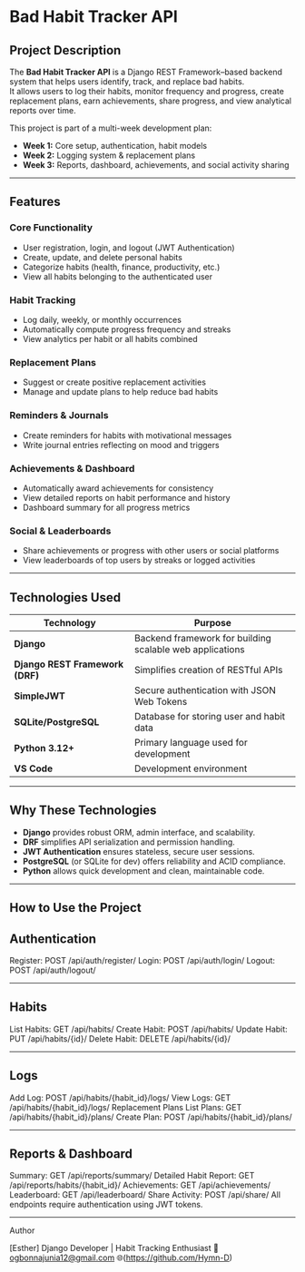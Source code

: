 # Bad Habit Tracker API

## Project Description

The **Bad Habit Tracker API** is a Django REST Framework–based backend system that helps users identify, track, and replace bad habits.  
It allows users to log their habits, monitor frequency and progress, create replacement plans, earn achievements, share progress, and view analytical reports over time.

This project is part of a multi-week development plan:
- **Week 1:** Core setup, authentication, habit models  
- **Week 2:** Logging system & replacement plans  
- **Week 3:** Reports, dashboard, achievements, and social activity sharing  

---

## Features

### Core Functionality
- User registration, login, and logout (JWT Authentication)
- Create, update, and delete personal habits
- Categorize habits (health, finance, productivity, etc.)
- View all habits belonging to the authenticated user

### Habit Tracking
- Log daily, weekly, or monthly occurrences
- Automatically compute progress frequency and streaks
- View analytics per habit or all habits combined

### Replacement Plans
- Suggest or create positive replacement activities
- Manage and update plans to help reduce bad habits

### Reminders & Journals
- Create reminders for habits with motivational messages
- Write journal entries reflecting on mood and triggers

### Achievements & Dashboard
- Automatically award achievements for consistency
- View detailed reports on habit performance and history
- Dashboard summary for all progress metrics

### Social & Leaderboards
- Share achievements or progress with other users or social platforms
- View leaderboards of top users by streaks or logged activities

---

##  Technologies Used

| Technology | Purpose |
|-------------|----------|
| **Django** | Backend framework for building scalable web applications |
| **Django REST Framework (DRF)** | Simplifies creation of RESTful APIs |
| **SimpleJWT** | Secure authentication with JSON Web Tokens |
| **SQLite/PostgreSQL** | Database for storing user and habit data |
| **Python 3.12+** | Primary language used for development |
| **VS Code** | Development environment |

---

## Why These Technologies

- **Django** provides robust ORM, admin interface, and scalability.  
- **DRF** simplifies API serialization and permission handling.  
- **JWT Authentication** ensures stateless, secure user sessions.  
- **PostgreSQL** (or SQLite for dev) offers reliability and ACID compliance.  
- **Python** allows quick development and clean, maintainable code.

---

## How to Use the Project

## Authentication
Register: POST /api/auth/register/
Login: POST /api/auth/login/
Logout: POST /api/auth/logout/

---

## Habits

List Habits: GET /api/habits/
Create Habit: POST /api/habits/
Update Habit: PUT /api/habits/{id}/
Delete Habit: DELETE /api/habits/{id}/

---

## Logs

Add Log: POST /api/habits/{habit_id}/logs/
View Logs: GET /api/habits/{habit_id}/logs/
Replacement Plans
List Plans: GET /api/habits/{habit_id}/plans/
Create Plan: POST /api/habits/{habit_id}/plans/

---

## Reports & Dashboard

Summary: GET /api/reports/summary/
Detailed Habit Report: GET /api/reports/habits/{habit_id}/
Achievements: GET /api/achievements/
Leaderboard: GET /api/leaderboard/
Share Activity: POST /api/share/
All endpoints require authentication using JWT tokens.

---

Author

[Esther]
Django Developer | Habit Tracking Enthusiast
📧 ogbonnajunia12@gmail.com
🌐(https://github.com/Hymn-D)